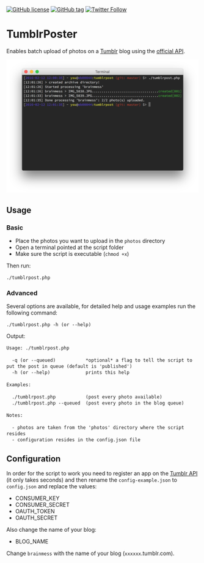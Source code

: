 [![GitHub license](https://img.shields.io/github/license/saeros/tumblrpost.svg)](https://github.com/saeros/tumblrpost/blob/master/LICENSE) [![GitHub tag](https://img.shields.io/github/tag/saeros/tumblrpost.svg)](https://github.com/saeros/tumblrpost/releases/latest) [![Twitter Follow](https://img.shields.io/twitter/follow/saeros01.svg?style=social)](https://twitter.com/saeros01)


# TumblrPoster

Enables batch upload of photos on a [Tumblr](http://www.tumblr.com/) blog using the [official API](http://www.tumblr.com/api/).

![console](assets/console.png)


## Usage

### Basic

* Place the photos you want to upload in the `photos` directory
* Open a terminal pointed at the script folder
* Make sure the script is executable (`chmod +x`)

Then run:

	./tumblrpost.php

### Advanced

Several options are available, for detailed help and usage examples run the following command:

	./tumblrpost.php -h (or --help)
	
Output:

	Usage: ./tumblrpost.php

	  -q (or --queued)           *optional* a flag to tell the script to put the post in queue (default is 'published')
	  -h (or --help)             prints this help
	
	Examples:
	
	  ./tumblrpost.php           (post every photo available)
	  ./tumblrpost.php --queued  (post every photo in the blog queue)
	
	Notes:
	
	  - photos are taken from the 'photos' directory where the script resides
	  - configuration resides in the config.json file


## Configuration

In order for the script to work you need to register an app on the [Tumblr API](http://www.tumblr.com/oauth/apps) (it only takes seconds) and then rename the `config-example.json` to `config.json` and replace the values:

* CONSUMER_KEY
* CONSUMER_SECRET
* OAUTH_TOKEN
* OAUTH_SECRET

Also change the name of your blog:

* BLOG_NAME
	
Change `brainmess` with the name of your blog (`xxxxxx`.tumblr.com).